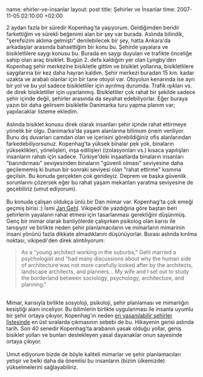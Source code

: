 name: ehirler-ve-insanlar
layout: post
title: Şehirler ve İnsanlar
time: 2007-11-05 02:10:00 +02:00

2 aydan fazla bir süredir Kopenhag'ta yaşıyorum. Geldiğimden beridir farkettiğim ve sürekli beğenimi alan bir şey var burada. Aslında bilindik, "şerefsizim aklıma gelmişti" denilebilecek bir şey, hatta Ankara'da arkadaşlar arasında bahsettiğim bir konu bu. Şehirde yayalara ve bisikletlilere saygı konusu bu. Burada en saygı duyulan ve trafikte önceliğe sahip olan araç bisiklet. Bugün 2. defa kaldığım yer olan Lyngby'den Kopenhag şehir merkezine bisikletle gittim ve bisiklet yollarına, bisikletlilere saygılarına bir kez daha hayran kaldım. Şehir merkezi buradan 15 km. kadar uzakta ve arabalı olanlar için bir tane otoyol var. Otoyolun kenarında ise ayrı bir yol ve bu yol sadece bisikletliler için ayrılmış durumda. Trafik ışıkları vs. de direk bisikletliler için uyarlanmış. Bisikletliler çok rahat bir şekilde sadece şehir içinde değil, şehirler arasında da seyahat edebiliyorlar. Eğer buraya yazın bir daha gelirsem bisikletle Danimarka turu yapma planım var; yapılacaklar listeme ekledim.<br /><br />Aslında bisiklet konusu direk olarak insanları şehir içinde rahat ettirmeye yönelik bir olgu. Danimarka'da yaşam alanlarına bilimum önem veriliyor. Bunu dış duvarları camdan olan ve içerisini görebildiğiniz ofis alanlarından farkedebiliyorsunuz. Kopenhag'ta yüksek binalar pek yok, binaların yükseklikleri, yönelişleri, inşa edilişleri (izolasyonları vs.) kısaca yapılışları insanların rahatı için sadece. Türkiye'deki inşaatlarda binaların insanları "barındırması" seviyesinden binaların "güvenli olması" seviyesine daha geçilememiş ki bunun bir sonraki seviyesi olan "rahat ettirme" kısmına geçilsin. Bu konuda gerçekten çok gerideyiz. Deprem ve başka güvenlik sorunlarını çözersek eğer bu rahat yaşam mekanları yaratma seviyesine de geçebiliriz (umut ediyorum).<br /><br />Bu konuda çalışan oldukça ünlü bir Dan mimar var. Kopenhag'ta çok emeği geçmiş birisi :) İsmi <a href="http://en.wikipedia.org/wiki/Jan_Gehl">Jan Gehl</a>. Vikipedi'de yazdığına göre baştan beri şehirlerin yayaların rahat etmesi için tasarlanması gerektiğini düşünmüş. Genç bir mimar olarak banliyölerde çalışırken psikolog olan karısı ile tanışıyor ve birlikte neden şehir planlamacıların ve mimarların mimarinin insani yönünü fazla dikkate almadıklarını düşünüyorlar. Burası aslında kırılma noktası, vikipedi'den direk alıntılıyorum:<br /><blockquote>As a "young architect working in the suburbs," Gehl married a psychologist and "had many discussions about why the human side of architecture was not more carefully looked after by the architects, landscape architects, and planners... My wife and I set out to study the borderland between sociology, psychology, architecture, and planning."</blockquote><br />Mimar, karısıyla birlikte sosyoloji, psikoloji, şehir planlaması ve mimarlığın  kesiştiği alanı inceliyor. Bu bilimlerin birlikte uygulanması ile insanla uyumlu bir şehir ortaya çıkıyor, Kopenhag'ın neden <a href="http://www.monocle.com/sections/edits/Web-Articles/Copenhagen/">en yaşanılabilir şehirler listesinde</a> en üst sıralarda çıkmasının sebebi de bu. Hikayenin gerisi aslında tarih. Son 40 senedir Kopenhag'ta arabanın yasak olduğu yollar, geniş bisiklet yolları ve bunları destekleyen yasal dayanaklar onun sayesinde ortaya çıkıyor.<br /><br />Umut ediyorum bizde de böyle kaliteli mimarlar ve şehir planlamacıları yetişir ve belki daha da önemlisi bu insanların (bizim ülkemizde) yükselmelerini sağlayabiliriz.
